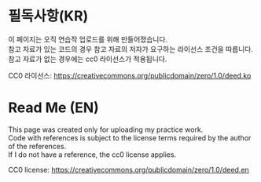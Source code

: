 # 필독사항(KR)

이 페이지는 오직 연습작 업로드를 위해 만들어졌습니다. <br>
참고 자료가 있는 코드의 경우 참고 자료의 저자가 요구하는 라이선스 조건을 따릅니다.<br>
참고 자료가 없는 경우에는 cc0 라이선스가 적용됩니다.

CC0 라이선스: https://creativecommons.org/publicdomain/zero/1.0/deed.ko

# Read Me (EN)

This page was created only for uploading my practice work. <br>
Code with references is subject to the license terms required by the author of the references.<br>
If I do not have a reference, the cc0 license applies.

CC0 license: https://creativecommons.org/publicdomain/zero/1.0/deed.en
